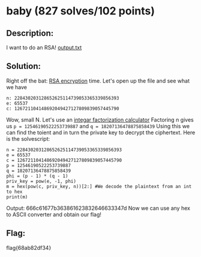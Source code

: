 # baby (827 solves/102 points)
## Description:
I want to do an RSA! [output.txt](https://static.redpwn.net/uploads/aaa49d90f7e2f6dda3ed8476879729955fefd68130dbc678e7d872dc2bcd825b/output.txt)

## Solution:
Right off the bat: [RSA encryption](https://en.wikipedia.org/wiki/RSA_(cryptosystem)) time. Let's open up the file and see what we have
```
n: 228430203128652625114739053365339856393
e: 65537
c: 126721104148692049427127809839057445790
```
Wow, small N. Let's use an [integar factorization calculator](https://www.alpertron.com.ar/ECM.HTM)
Factoring n gives us `p = 12546190522253739887` and `q = 18207136478875858439`
Using this we can find the toient and in turn the private key to decrypt the ciphertext. Here is the solvescript:
```
n = 228430203128652625114739053365339856393
e = 65537
c = 126721104148692049427127809839057445790
p = 12546190522253739887
q = 18207136478875858439
phi = (p - 1) * (q - 1)
priv_key = pow(e, -1, phi)
m = hex(pow(c, priv_key, n))[2:] #We decode the plaintext from an int to hex
print(m)
```
Output: 666c61677b363861623832646633347d
Now we can use any hex to ASCII converter and obtain our flag!

## Flag:
flag{68ab82df34}